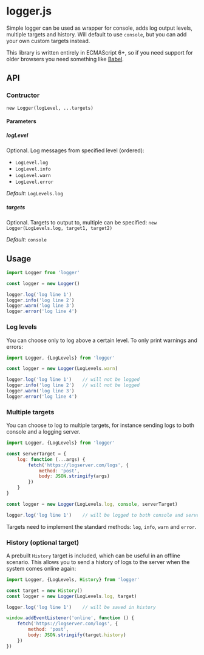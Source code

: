 # logger.js

Simple logger can be used as wrapper for console, adds log output levels, multiple targets and history. Will default to use `console`, but you can add your own custom targets instead.

This library is written entirely in ECMAScript 6+, so if you need support for older browsers you need something like [Babel](http://babeljs.io/).

## API

### Contructor

`new Logger(logLevel, ...targets)`

#### Parameters

##### _logLevel_
Optional. Log messages from specified level (ordered):

* `LogLevel.log`
* `LogLevel.info`
* `LogLevel.warn`
* `LogLevel.error`

_Default_: `LogLevels.log`

##### _targets_
Optional. Targets to output to, multiple can be specified: `new Logger(LogLevels.log, target1, target2)`

_Default_: `console`

## Usage

```js
import Logger from 'logger'

const logger = new Logger()

logger.log('log line 1')
logger.info('log line 2')
logger.warn('log line 3')
logger.error('log line 4')
```

### Log levels

You can choose only to log above a certain level. To only print warnings and errors:

```js
import Logger, {LogLevels} from 'logger'

const logger = new Logger(LogLevels.warn)

logger.log('log line 1')    // will not be logged
logger.info('log line 2')   // will not be logged
logger.warn('log line 3')
logger.error('log line 4')
```

### Multiple targets

You can choose to log to multiple targets, for instance sending logs to both console and a logging server.

```js
import Logger, {LogLevels} from 'logger'

const serverTarget = {
    log: function (...args) {
        fetch('https://logserver.com/logs', {
            method: 'post',
            body: JSON.stringify(args)
        })
    }
}

const logger = new Logger(LogLevels.log, console, serverTarget)

logger.log('log line 1')    // will be logged to both console and server
```

Targets need to implement the standard methods: `log`, `info`, `warn` and `error`.

### History (optional target)

A prebuilt `History` target is included, which can be useful in an offline scenario. This allows you to send a history of logs to the server when the system comes online again:

```js
import Logger, {LogLevels, History} from 'logger'

const target = new History()
const logger = new Logger(LogLevels.log, target)

logger.log('log line 1')    // will be saved in history

window.addEventListener('online', function () {
    fetch('https://logserver.com/logs', {
        method: 'post',
        body: JSON.stringify(target.history)
    })
})
```
